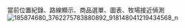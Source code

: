 當前位置紀錄、路線顯示、商品選單、圖表、牧場接近偵測
![185874680_3762275783880892_918148041219434568_n](https://github.com/sme322-ui/MyGoogleMap/assets/71810019/6506d511-3469-48dc-b740-cd97ed6092d9)
